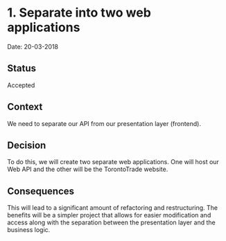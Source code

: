 # 1. Separate into two web applications

Date: 20-03-2018

## Status

Accepted

## Context

We need to separate our API from our presentation layer (frontend).

## Decision

To do this, we will create two separate web applications. One will host our Web API
and the other will be the TorontoTrade website.

## Consequences

This will lead to a significant amount of refactoring and restructuring. The benefits
will be a simpler project that allows for easier modification and access along with
the separation between the presentation layer and the business logic.